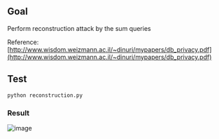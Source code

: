 ## Goal

Perform reconstruction attack by the sum queries

Reference: [http://www.wisdom.weizmann.ac.il/~dinuri/mypapers/db_privacy.pdf](http://www.wisdom.weizmann.ac.il/~dinuri/mypapers/db_privacy.pdf)

## Test
```
python reconstruction.py
```
### Result 

![image](https://user-images.githubusercontent.com/6240395/45663783-3a60f300-bad6-11e8-8e61-ad7a4fcb6ce3.png)
